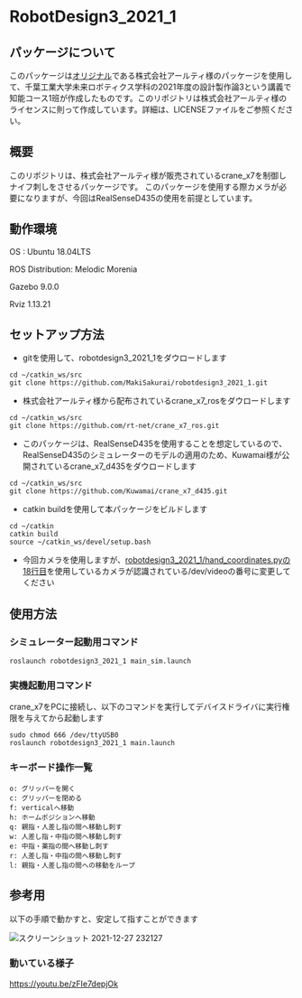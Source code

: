 # RobotDesign3_2021_1

## パッケージについて
このパッケージは[オリジナル](https://github.com/rt-net/crane_x7_ros)である株式会社アールティ様のパッケージを使用して、千葉工業大学未来ロボティクス学科の2021年度の設計製作論3という講義で知能コース1班が作成したものです。このリポジトリは株式会社アールティ様のライセンスに則って作成しています。詳細は、LICENSEファイルをご参照ください。

## 概要

このリポジトリは、株式会社アールティ様が販売されているcrane_x7を制御しナイフ刺しをさせるパッケージです。
このパッケージを使用する際カメラが必要になりますが、今回はRealSenseD435の使用を前提としています。

## 動作環境
OS : Ubuntu 18.04LTS

ROS Distribution: Melodic Morenia

Gazebo 9.0.0

Rviz 1.13.21

## セットアップ方法

- gitを使用して、robotdesign3_2021_1をダウロードします
```
cd ~/catkin_ws/src
git clone https://github.com/MakiSakurai/robotdesign3_2021_1.git
```

- 株式会社アールティ様から配布されているcrane_x7_rosをダウロードします
```
cd ~/catkin_ws/src
git clone https://github.com/rt-net/crane_x7_ros.git
```

- このパッケージは、RealSenseD435を使用することを想定しているので、RealSenseD435のシミュレーターのモデルの適用のため、Kuwamai様が公開されているcrane_x7_d435をダウロードします
```
cd ~/catkin_ws/src
git clone https://github.com/Kuwamai/crane_x7_d435.git
```

- catkin buildを使用して本パッケージをビルドします
```
cd ~/catkin
catkin build
source ~/catkin_ws/devel/setup.bash
```

- 今回カメラを使用しますが、[robotdesign3_2021_1/hand_coordinates.pyの18行目](https://github.com/MakiSakurai/robotdesign3_2021_1/blob/main/hand_coordinates.py#:~:text=cap%20%3D%20cv2.VideoCapture(-,4,-))を使用しているカメラが認識されている/dev/videoの番号に変更してください


## 使用方法

### シミュレーター起動用コマンド

```
roslaunch robotdesign3_2021_1 main_sim.launch
```

### 実機起動用コマンド

crane_x7をPCに接続し、以下のコマンドを実行してデバイスドライバに実行権限を与えてから起動します
```
sudo chmod 666 /dev/ttyUSB0
roslaunch robotdesign3_2021_1 main.launch
```

### キーボード操作一覧

```
o: グリッパーを開く
c: グリッパーを閉める
f: verticalへ移動
h: ホームポジションへ移動
q: 親指・人差し指の間へ移動し刺す
w: 人差し指・中指の間へ移動し刺す
e: 中指・薬指の間へ移動し刺す
r: 人差し指・中指の間へ移動し刺す
l: 親指・人差し指の間への移動をループ
```

## 参考用

以下の手順で動かすと、安定して指すことができます

![スクリーンショット 2021-12-27 232127](https://user-images.githubusercontent.com/71488377/147767505-4808c209-2b6e-456e-90a0-8ad1a7e12a70.png)


### 動いている様子

https://youtu.be/zFIe7depjOk
